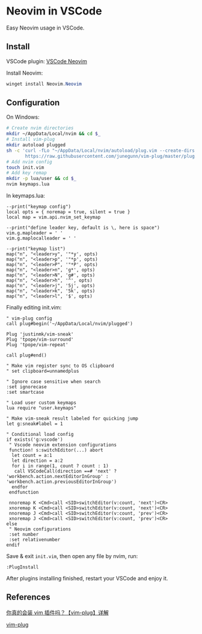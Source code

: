 # Neovim in VSCode

Easy Neovim usage in VSCode.

## Install

VSCode plugin: [VSCode Neovim](https://marketplace.visualstudio.com/items?itemName=asvetliakov.vscode-neovim)

Install Neovim:

```powershell
winget install Neovim.Neovim
```

## Configuration

On Windows:

```bash
# Create nvim directories
mkdir ~/AppData/Local/nvim && cd $_
# Install vim-plug
mkdir autoload plugged
sh -c 'curl -fLo "~/AppData/Local/nvim/autoload/plug.vim --create-dirs \
       https://raw.githubusercontent.com/junegunn/vim-plug/master/plug.vim'
# Add nvim config
touch init.vim
# Add key remap
mkdir -p lua/user && cd $_
nvim keymaps.lua
```

In keymaps.lua:

```plaintext
--print("keymap config")
local opts = { noremap = true, silent = true }
local map = vim.api.nvim_set_keymap

--print("define leader key, default is \, here is space")
vim.g.mapleader = ' '
vim.g.maplocalleader = ' '

--print("keymap list")
map("n", "<leader>y", '"*y', opts)
map("n", "<leader>p", '"*p', opts)
map("n", "<leader>P", '"*P', opts)
map("n", "<leader>n", 'g*', opts)
map("n", "<leader>N", 'g#', opts)
map("n", "<leader>h", '^', opts)
map("n", "<leader>j", '5j', opts)
map("n", "<leader>k", '5k', opts)
map("n", "<leader>l", '$', opts)

```

Finally editing init.vim:

```plaintext
" vim-plug config
call plug#begin('~/AppData/Local/nvim/plugged')

Plug 'justinmk/vim-sneak'
Plug 'tpope/vim-surround'
Plug 'tpope/vim-repeat'

call plug#end()

" Make vim register sync to OS clipboard
" set clipboard=unnamedplus

" Ignore case sensitive when search
:set ignorecase
:set smartcase

" Load user custom keymaps
lua require "user.keymaps"

" Make vim-sneak result labeled for quicking jump
let g:sneak#label = 1

" Conditional load config
if exists('g:vscode')
 " Vscode neovim extension configurations
 function! s:switchEditor(...) abort
  let count = a:1
  let direction = a:2
  for i in range(1, count ? count : 1)
   call VSCodeCall(direction ==# 'next' ? 'workbench.action.nextEditorInGroup' : 'workbench.action.previousEditorInGroup')
  endfor
 endfunction

 nnoremap K <Cmd>call <SID>switchEditor(v:count, 'next')<CR>
 xnoremap K <Cmd>call <SID>switchEditor(v:count, 'next')<CR>
 nnoremap J <Cmd>call <SID>switchEditor(v:count, 'prev')<CR>
 xnoremap J <Cmd>call <SID>switchEditor(v:count, 'prev')<CR>
else
 " Neovim configurations
 :set number
 :set relativenumber
endif

```

Save & exit `init.vim`, then open any file by nvim, run:

```plaintext
:PlugInstall
```

After plugins installing finished, restart your VSCode and enjoy it.

## References

[你真的会装 vim 插件吗？【vim-plug】详解](https://www.bilibili.com/read/cv8264341)

[vim-plug](https://github.com/junegunn/vim-plug)
